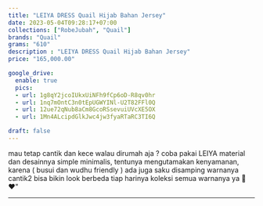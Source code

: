 ```yaml
---
title: "LEIYA DRESS Quail Hijab Bahan Jersey"
date: 2023-05-04T09:28:17+07:00
collections: ["RobeJubah", "Quail"]
brands: "Quail"
grams: "610"
description : "LEIYA DRESS Quail Hijab Bahan Jersey"
price: "165,000.00"

google_drive:
  enable: true
  pics:
  - url: 1g8qY2jcoIUkxUiNFh9fCp6oD-R8qv0hr
  - url: 1nq7mOntC3n0tEpUGWYINl-U2T82FFl0Q
  - url: 12ue72qNub8aCm8GcoRSsevuiUVcXE5OX
  - url: 1Mn4ALcipdGlkJwc4jw3fyaRTaRC3TI6Q

draft: false
---
```


mau tetap cantik dan kece walau dirumah aja ? coba pakai LEIYA 
material dan desainnya simple minimalis, tentunya mengutamakan kenyamanan, karena ( busui dan wudhu friendly ) ada juga saku disamping 
warnanya cantik2 bisa bikin look berbeda tiap harinya 
koleksi semua warnanya ya 🥰❤️"

----    
 
